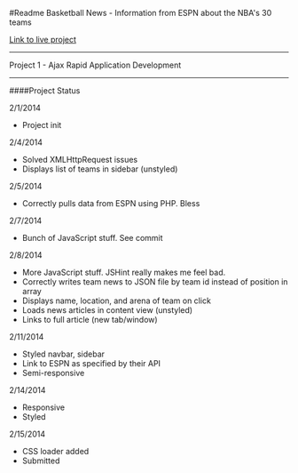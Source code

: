 #Readme
Basketball News - Information from ESPN about the NBA's 30 teams

[Link to live project](http://sulley.cah.ucf.edu/~ar400093/dig4503/assignments/assignment01/page_index.html)

---
Project 1 - Ajax
Rapid Application Development

---
####Project Status

2/1/2014

- Project init

2/4/2014

- Solved XMLHttpRequest issues
- Displays list of teams in sidebar (unstyled)

2/5/2014

- Correctly pulls data from ESPN using PHP. Bless

2/7/2014

- Bunch of JavaScript stuff. See commit

2/8/2014

- More JavaScript stuff. JSHint really makes me feel bad.
- Correctly writes team news to JSON file by team id instead of position in array
- Displays name, location, and arena of team on click
- Loads news articles in content view (unstyled)
- Links to full article (new tab/window)

2/11/2014

- Styled navbar, sidebar
- Link to ESPN as specified by their API
- Semi-responsive

2/14/2014

- Responsive
- Styled

2/15/2014

- CSS loader added
- Submitted